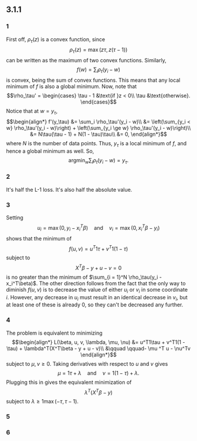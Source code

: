 ## 3.1.1
### 1
First off, $\rho_\tau(z)$ is a convex function, since
$$\rho_\tau(z) = \max(z\tau, z(\tau - 1))$$
can be written as the maximum of two convex functions.  Similarly,
$$f(w) = \sum_{i} \rho_t(y_i - w)$$
is convex, being the sum of convex functions.  This means that any local minimum of $f$ is also a global minimum.  Now, note that
$$\rho_\tau' = \begin{cases}
\tau - 1 &\text{if }z < 0\\
\tau &\text{otherwise}.
\end{cases}$$
Notice that at $w = y_\tau$,
$$\begin{align*}
f'(y_\tau) &= \sum_i \rho_\tau'(y_i - w)\\
&= \left(\sum_{y_i < w} \rho_\tau'(y_i - w)\right) + \left(\sum_{y_i \ge w} \rho_\tau'(y_i - w)\right)\\
&= N\tau(\tau - 1) + N(1 - \tau)\tau\\
&= 0,
\end{align*}$$
where $N$ is the number of data points.  Thus, $y_\tau$ is a local minimum of $f$, and hence a global minimum as well.  So,
$$\mathrm{argmin}_w\sum_{i} \rho_t(y_i - w) = y_\tau.$$
### 2
It's half the L-1 loss.  It's also half the absolute value.

### 3
Setting
$$u_i = \max(0, y_i - x_i^T\beta)\quad \text{and}\quad v_i = \max(0, x_i^T\beta - y_i)$$
shows that the minimum of
$$f(u, v) = u^T1\tau + v^T1(1 - \tau)$$
subject to
$$X^T\beta - y + u - v = 0$$
is no greater than the minimum of $\sum_{i = 1}^N \rho_\tau(y_i - x_i^T\beta)$.  The other direction follows from the fact that the only way to diminish $f(u, v)$ is to decrease the value of either $u_i$ or $v_i$ in some coordinate $i$.  However, any decrease in $u_i$ must result in an identical decrease in $v_i$, but at least one of these is already $0$, so they can't be decreased any further.  

### 4
The problem is equivalent to minimizing
$$\begin{align*}
L(\beta, u, v, \lambda, \mu, \nu) &= u^T1\tau + v^T1(1 - \tau) + \lambda^T(X^T\beta - y + u - v)\\
&\qquad \qquad- \mu ^T u - \nu^Tv
\end{align*}$$
subject to $\mu, \nu \ge 0$.
Taking derivatives with respect to $u$ and $v$ gives
$$\mu = 1\tau + \lambda \quad\text{and}\quad \nu = 1(1 - \tau) + \lambda.$$
Plugging this in gives the equivalent minimization of
$$\lambda^T(X^T \beta - y)$$
subject to $\lambda \ge 1\max(-\tau, \tau - 1)$.


### 5
### 6
